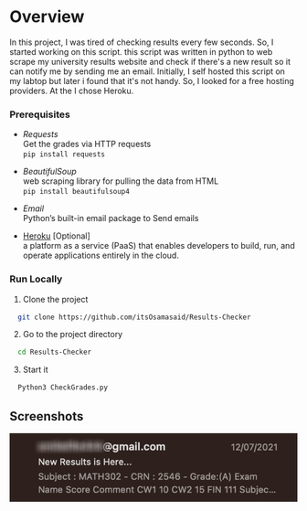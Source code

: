 # Overview

In this project, I was tired of checking results every few seconds. So, I started working on this script.
this script was written in python to web scrape my university results website and check if there's a new result so it can notify me by sending me an email.
Initially, I self hosted this script on my labtop but later i found that it's not handy. So, I looked for a free hosting providers. At the I chose Heroku.


### Prerequisites

- *Requests*\
Get the grades via HTTP requests\
```pip install requests```

- *BeautifulSoup*\
 web scraping library for pulling the data from HTML \
```pip install beautifulsoup4```

- *Email*\
Python’s built-in email package to Send emails

- [Heroku](https://www.heroku.com/) [Optional] \
a platform as a service (PaaS) that enables developers to build, run, and operate applications entirely in the cloud.



### Run Locally

1. Clone the project

```bash
  git clone https://github.com/itsOsamasaid/Results-Checker
```

2. Go to the project directory

```bash
  cd Results-Checker
```

3. Start it

```bash
  Python3 CheckGrades.py
```
## Screenshots
![Result](https://github.com/itsOsamasaid/Results-Checker/blob/main/Result.png)



